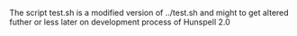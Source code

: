 The script test.sh is a modified version of ../test.sh and might to get altered futher or less later on development process of Hunspell 2.0
